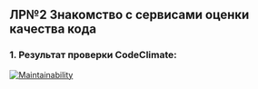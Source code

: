 ## ЛР№2 Знакомство с сервисами оценки качества кода

### 1. Результат проверки CodeClimate:

[![Maintainability](https://api.codeclimate.com/v1/badges/00d0559d78ea448aec1b/maintainability)](https://codeclimate.com/github/KidHat/SDM)

